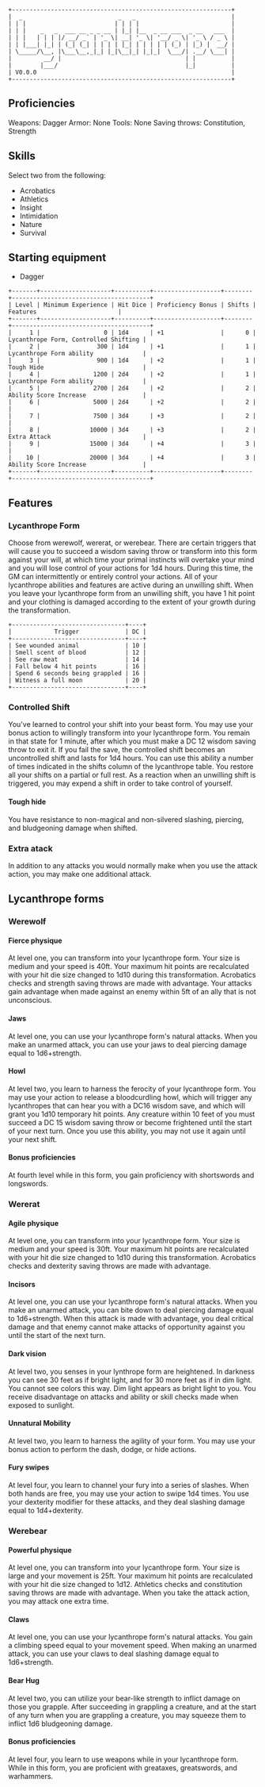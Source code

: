 ```
+--------------------------------------------------------------+
|  _                           _   _                           |
| | |                         | | | |                          |
| | |    _   _  ___ __ _ _ __ | |_| |__  _ __ ___  _ __   ___  |
| | |   | | | |/ __/ _` | '_ \| __| '_ \| '__/ _ \| '_ \ / _ \ |
| | |___| |_| | (_| (_| | | | | |_| | | | | | (_) | |_) |  __/ |
| \_____/\__, |\___\__,_|_| |_|\__|_| |_|_|  \___/| .__/ \___| |
|         __/ |                                   | |          |
|        |___/                                    |_|          |
| V0.0.0 													   |
+--------------------------------------------------------------+
```

## Proficiencies
Weapons: Dagger
Armor: None
Tools: None
Saving throws: Constitution, Strength

## Skills
Select two from the following:
- Acrobatics
- Athletics
- Insight
- Intimidation
- Nature
- Survival

## Starting equipment
- Dagger

```
+-------+--------------------+----------+-------------------+--------+---------------------------------------+
| Level | Minimum Experience | Hit Dice | Proficiency Bonus | Shifts |        Features        	             |
+-------+--------------------+----------+-------------------+--------+---------------------------------------+
|     1 |                  0 | 1d4      | +1                |      0 | Lycanthrope Form, Controlled Shifting |
|     2 |                300 | 1d4      | +1                |      1 | Lycanthrope Form ability              |
|     3 |                900 | 1d4      | +2                |      1 | Tough Hide                            |
|     4 |               1200 | 2d4      | +2                |      1 | Lycanthrope Form ability              |
|     5 |               2700 | 2d4      | +2                |      2 | Ability Score Increase                |
|     6 |               5000 | 2d4      | +2                |      2 |                                       |
|     7 |               7500 | 3d4      | +3                |      2 |                                       |
|     8 |              10000 | 3d4      | +3                |      2 | Extra Attack                          |
|     9 |              15000 | 3d4      | +4                |      3 |                                       |
|    10 |              20000 | 3d4      | +4                |      3 | Ability Score Increase                |
+-------+--------------------+----------+-------------------+--------+---------------------------------------+

```

## Features

### Lycanthrope Form
Choose from werewolf, wererat, or werebear. There are certain triggers that
will cause you to succeed a wisdom saving throw or transform into this form 
against your will, at which time your primal instincts will overtake your mind
and you will lose control of your actions for 1d4 hours. During this time, the
GM can intermittently or entirely control your actions. All of your lycanthrope
abilities and features are active during an unwilling shift. When you leave your
lycanthrope form from an unwilling shift, you have 1 hit point and your clothing
is damaged according to the extent of your growth during the transformation.

```
+--------------------------------+----+
|            Trigger             | DC |
+--------------------------------+----+
| See wounded animal             | 10 |
| Smell scent of blood           | 12 |
| See raw meat                   | 14 |
| Fall below 4 hit points        | 16 |
| Spend 6 seconds being grappled | 16 |
| Witness a full moon            | 20 |
+--------------------------------+----+
```

### Controlled Shift
You've learned to control your shift into your beast form. 
You may use your bonus action to willingly transform into your lycanthrope form.
You remain in that state for 1 minute, after which you must make a DC 12 wisdom
saving throw to exit it. If you fail the save, the controlled shift becomes
an uncontrolled shift and lasts for 1d4 hours. You can use this ability a number
of times indicated in the shifts column of the lycanthrope table. You restore
all your shifts on a partial or full rest. As a reaction when an unwilling
shift is triggered, you may expend a shift in order to take control of yourself.

#### Tough hide
You have resistance to non-magical and non-silvered slashing, piercing, and
bludgeoning damage when shifted.

### Extra atack
In addition to any attacks you would normally make when you use the attack
action, you may make one additional attack.

## Lycanthrope forms

### Werewolf

#### Fierce physique
At level one, you can transform into your lycanthrope form.
Your size is medium and your speed is 40ft. Your maximum hit points are 
recalculated with your hit die size changed to 1d10 during this transformation. 
Acrobatics checks and strength saving throws are made with advantage. Your 
attacks gain advantage when made against an enemy within 5ft of an ally that is
not unconscious.

#### Jaws
At level one, you can use your lycanthrope form's natural attacks.
When you make an unarmed attack, you can use your jaws to deal piercing damage
equal to 1d6+strength. 

#### Howl
At level two, you learn to harness the ferocity of your lycanthrope form.
You may use your action to release a bloodcurdling howl, which will trigger
any lycanthropes that can hear you with a DC16 wisdom save, and which will grant
you 1d10 temporary hit points. Any creature within 10 feet of you must succeed a
DC 15 wisdom saving throw or become frightened until the start of your next
turn. Once you use this ability, you may not use it again until your next shift.

#### Bonus proficiencies
At fourth level while in this form, you gain proficiency with shortswords and
longswords.

### Wererat

#### Agile physique
At level one, you can transform into your lycanthrope form.
Your size is medium and your speed is 30ft. Your maximum hit points are 
recalculated with your hit die size changed to 1d10 during this transformation. 
Acrobatics checks and dexterity saving throws are made with advantage.

#### Incisors
At level one, you can use your lycanthrope form's natural attacks.
When you make an unarmed attack, you can bite down to deal piercing damage equal
to 1d6+strength. When this attack is made with advantage, you deal critical
damage and that enemy cannot make attacks of opportunity against you until the
start of the next turn.

#### Dark vision
At level two, you senses in your lynthrope form are heightened.
In darkness you can see 30 feet as if bright light, and for 30 more feet as if
in dim light. You cannot see colors this way. Dim light appears as bright light
to you. You receive disadvantage on attacks and ability or skill checks made 
when exposed to sunlight.

#### Unnatural Mobility
At level two, you learn to harness the agility of your form.
You may use your bonus action to perform the dash, dodge, or hide actions.

#### Fury swipes
At level four, you learn to channel your fury into a series of slashes.
When both hands are free, you may use your action to swipe 1d4 times.
You use your dexterity modifier for these attacks, and they deal slashing damage
equal to 1d4+dexterity.

### Werebear

#### Powerful physique
At level one, you can transform into your lycanthrope form.
Your size is large and your movement is 25ft. Your maximum hit points are 
recalculated with your hit die size changed to 1d12. Athletics checks and 
constitution saving throws are made with advantage. When you take the attack 
action, you may attack one extra time.

#### Claws
At level one, you can use your lycanthrope form's natural attacks.
You gain a climbing speed equal to your movement speed. When making an unarmed
attack, you can use your claws to deal slashing damage equal to 1d6+strength.

#### Bear Hug
At level two, you can utilize your bear-like strength to inflict damage on those
you grapple. After succeeding in grappling a creature, and at the start of any
turn when you are grappling a creature, you may squeeze them to inflict 1d6
bludgeoning damage.

#### Bonus proficiencies
At level four, you learn to use weapons while in your lycanthrope form.
While in this form, you are proficient with greataxes, greatswords, and warhammers.